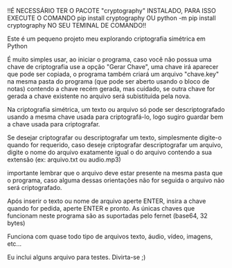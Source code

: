 !!É NECESSÁRIO TER O PACOTE "cryptography" INSTALADO, PARA ISSO EXECUTE O COMANDO pip install cryptography OU python -m pip install cryptography NO SEU TEMINAL DE COMANDO!!

Este é um pequeno projeto meu explorando criptografia simétrica em Python

É muito simples usar, ao iniciar o programa, caso você não possua uma chave de criptografia use a opção "Gerar Chave", uma chave irá aparecer que pode ser copiada,
o programa também criará um arquivo "chave.key" na mesma pasta do programa (que pode ser aberto usando o bloco de notas) contendo a chave recém gerada, mas cuidado, se outra chave for gerada
a chave existente no arquivo será subistituida pela nova.

Na criptografia simétrica, um texto ou arquivo só pode ser descriptografado usando a mesma chave usada para criptografá-lo, logo sugiro guardar bem a chave usada para criptografar.

Se desejar criptografar ou descriptografar um texto, simplesmente digite-o quando for requerido, caso deseje criptografar descriptografar um arquivo, digite o nome do arquivo exatamente igual o do arquivo
contendo a sua extensão (ex: arquivo.txt ou audio.mp3)

importante lembrar que o arquivo deve estar presente na mesma pasta que o programa, caso alguma dessas orientações não for seguida o arquivo não será criptografado.

Após inserir o texto ou nome de arquivo aperte ENTER, insira a chave quando for pedida, aperte ENTER e pronto.
As únicas chaves que funcionam neste programa são as suportadas pelo fernet (base64, 32 bytes) 

Funciona com quase todo tipo de arquivos texto, áudio, vídeo, imagens, etc...

Eu inclui alguns arquivo para testes.
Divirta-se ;)



